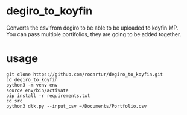 # degiro_to_koyfin
Converts the csv from degiro to be able to be uploaded to koyfin MP.  
You can pass multiple portifolios, they are going to be added together.  


# usage
```
git clone https://github.com/rocartur/degiro_to_koyfin.git  
cd degiro_to_koyfin  
python3 -m venv env  
source env/bin/activate  
pip install -r requirements.txt
cd src
python3 dtk.py --input_csv ~/Documents/Portfolio.csv
```
